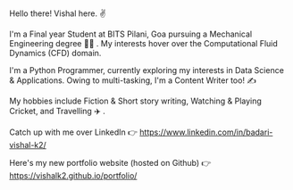 Hello there! Vishal here. :v:

I'm a Final year Student at BITS Pilani, Goa pursuing a Mechanical Engineering degree :man_student: . My interests hover over the Computational Fluid Dynamics (CFD) domain.

I'm a Python Programmer, currently exploring my interests in Data Science & Applications.
Owing to multi-tasking, I'm a Content Writer too! :writing_hand:

My hobbies include Fiction & Short story writing, Watching & Playing Cricket, and Travelling :airplane: .

Catch up with me over LinkedIn :point_right: https://www.linkedin.com/in/badari-vishal-k2/

Here's my new portfolio website (hosted on Github) :point_right: https://vishalk2.github.io/portfolio/
